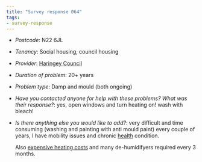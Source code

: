 ```yaml
---
title: "Survey response 064"
tags: 
- survey-response
---
```


- *Postcode*: N22 6JL  
- *Tenancy*: Social housing, council housing  
- *Provider*: [Haringey Council](providers/haringey)
- *Duration of problem*: 20+ years  
- *Problem type*: Damp and mould (both ongoing)  
- *Have you contacted anyone for help with these problems? What was their response?*: yes, open windows and turn heating on! wash with bleach!  
- *Is there anything else you would like to add?*: very difficult and time consuming (washing and painting with anti mould paint) every couple of years, I have mobility issues and chronic [health](cause-effect-affect/health) condition. 
    
  Also [expensive heating costs](cause-effect-affect/finances) and many de-humidifyers required every 3 months.